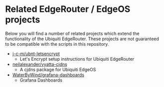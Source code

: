# Related EdgeRouter / EdgeOS projects

Below you will find a number of related projects which extend the functionality
of the Ubiquiti EdgeRouter. These projects are not guaranteed to be compatible
with the scripts in this repository.

  - [j-c-m/ubnt-letsencrypt](https://github.com/j-c-m/ubnt-letsencrypt)
    - Let's Encrypt setup instructions for Ubiquiti EdgeRouter
  - [neilalexander/vyatta-cjdns](https://github.com/neilalexander/vyatta-cjdns)
    - A cjdns package for Ubiquiti EdgeOS
  - [WaterByWind/grafana-dashboards](https://github.com/WaterByWind/grafana-dashboards)
    - Grafana Dashboards
<!-- vim: ts=2 sw=2 expandtab tw=80 :
-->

